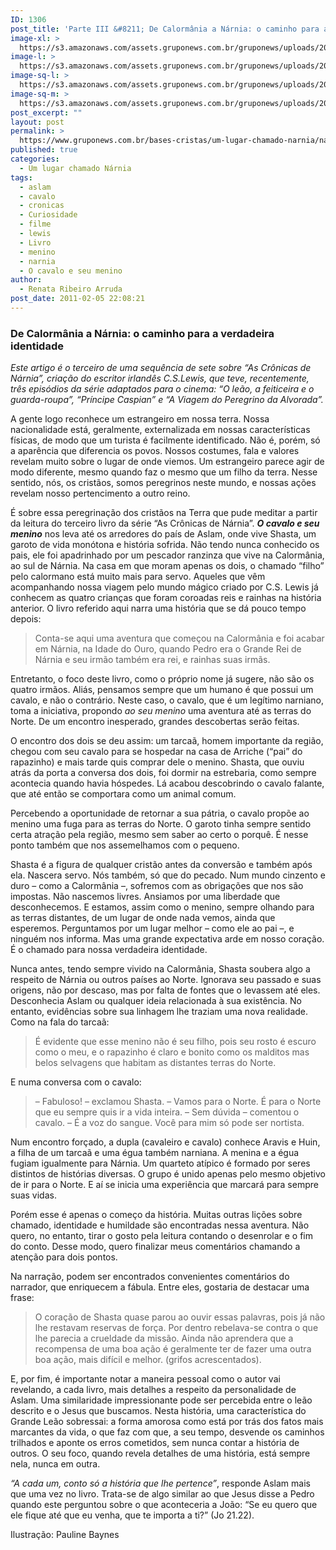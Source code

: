 ```yaml
---
ID: 1306
post_title: 'Parte III &#8211; De Calormânia a Nárnia: o caminho para a verdadeira identidade'
image-xl: >
  https://s3.amazonaws.com/assets.gruponews.com.br/gruponews/uploads/2011/02/banner_narnia_parte3.jpg
image-l: >
  https://s3.amazonaws.com/assets.gruponews.com.br/gruponews/uploads/2011/02/banner_narnia_parte3.jpg
image-sq-l: >
  https://s3.amazonaws.com/assets.gruponews.com.br/gruponews/uploads/2011/02/banner_narnia_parte3.jpg
image-sq-m: >
  https://s3.amazonaws.com/assets.gruponews.com.br/gruponews/uploads/2011/02/banner_narnia_parte3-720x320.jpg
post_excerpt: ""
layout: post
permalink: >
  https://www.gruponews.com.br/bases-cristas/um-lugar-chamado-narnia/narnia-parte-iii
published: true
categories:
  - Um lugar chamado Nárnia
tags:
  - aslam
  - cavalo
  - cronicas
  - Curiosidade
  - filme
  - lewis
  - Livro
  - menino
  - narnia
  - O cavalo e seu menino
author:
  - Renata Ribeiro Arruda
post_date: 2011-02-05 22:08:21
---
```

<h3>De Calormânia a Nárnia: o caminho para a verdadeira identidade</h3>
<em>Este artigo é o terceiro de uma sequência de sete sobre “As Crônicas de Nárnia”, criação do escritor irlandês C.S.Lewis, que teve, recentemente, três episódios da série adaptados para o cinema: “O leão, a feiticeira e o guarda-roupa”, “Príncipe Caspian” e “A Viagem do Peregrino da Alvorada”. </em>

A gente logo reconhece um estrangeiro em nossa terra. Nossa nacionalidade está, geralmente, externalizada em nossas características físicas, de modo que um turista é facilmente identificado. Não é, porém, só a aparência que diferencia os povos. Nossos costumes, fala e valores revelam muito sobre o lugar de onde viemos. Um estrangeiro parece agir de modo diferente, mesmo quando faz o mesmo que um filho da terra. Nesse sentido, nós, os cristãos, somos peregrinos neste mundo, e nossas ações revelam nosso pertencimento a outro reino.

É sobre essa peregrinação dos cristãos na Terra que pude meditar a partir da leitura do terceiro livro da série “As Crônicas de Nárnia”. <strong><em>O cavalo e seu menino</em></strong> nos leva até os arredores do país de Aslam, onde vive Shasta, um garoto de vida monótona e história sofrida. Não tendo nunca conhecido os pais, ele foi apadrinhado por um pescador ranzinza que vive na Calormânia, ao sul de Nárnia. Na casa em que moram apenas os dois, o chamado “filho” pelo calormano está muito mais para servo.
Aqueles que vêm acompanhando nossa viagem pelo mundo mágico criado por C.S. Lewis já conhecem as quatro crianças que foram coroadas reis e rainhas na história anterior. O livro referido aqui narra uma história que se dá pouco tempo depois:
<blockquote>Conta-se aqui uma aventura que começou na Calormânia e foi acabar em Nárnia, na Idade do Ouro, quando Pedro era o Grande Rei de Nárnia e seu irmão também era rei, e rainhas suas irmãs.</blockquote>
Entretanto, o foco deste livro, como o próprio nome já sugere, não são os quatro irmãos. Aliás, pensamos sempre que um humano é que possui um cavalo, e não o contrário. Neste caso, o cavalo, que é um legítimo narniano, toma a iniciativa, propondo <em>ao seu menino</em> uma aventura até as terras do Norte. De um encontro inesperado, grandes descobertas serão feitas.

O encontro dos dois se deu assim: um tarcaã, homem importante da região, chegou com seu cavalo para se hospedar na casa de Arriche (“pai” do rapazinho) e mais tarde quis comprar dele o menino. Shasta, que ouviu atrás da porta a conversa dos dois, foi dormir na estrebaria, como sempre acontecia quando havia hóspedes. Lá acabou descobrindo o cavalo falante, que até então se comportara como um animal comum.

Percebendo a oportunidade de retornar a sua pátria, o cavalo propõe ao menino uma fuga para as terras do Norte. O garoto tinha sempre sentido certa atração pela região, mesmo sem saber ao certo o porquê. É nesse ponto também que nos assemelhamos com o pequeno.

Shasta é a figura de qualquer cristão antes da conversão e também após ela. Nascera servo. Nós também, só que do pecado. Num mundo cinzento e duro – como a Calormânia –, sofremos com as obrigações que nos são impostas. Não nascemos livres. Ansiamos por uma liberdade que desconhecemos. E estamos, assim como o menino, sempre olhando para as terras distantes, de um lugar de onde nada vemos, ainda que esperemos. Perguntamos por um lugar melhor – como ele ao pai –, e ninguém nos informa. Mas uma grande expectativa arde em nosso coração. É o chamado para nossa verdadeira identidade.

Nunca antes, tendo sempre vivido na Calormânia, Shasta soubera algo a respeito de Nárnia ou outros países ao Norte. Ignorava seu passado e suas origens, não por descaso, mas por falta de fontes que o levassem até eles. Desconhecia Aslam ou qualquer ideia relacionada à sua existência. No entanto, evidências sobre sua linhagem lhe traziam uma nova realidade. Como na fala do tarcaã:
<blockquote>É evidente que esse menino não é seu filho, pois seu rosto é escuro como o meu, e o rapazinho é claro e bonito como os malditos mas belos selvagens que habitam as distantes terras do Norte.</blockquote>
E numa conversa com o cavalo:
<blockquote>– Fabuloso! – exclamou Shasta. – Vamos para o Norte. É para o Norte que eu sempre quis ir a vida inteira.
– Sem dúvida – comentou o cavalo. – É a voz do sangue. Você para mim só pode ser nortista.</blockquote>
Num encontro forçado, a dupla (cavaleiro e cavalo) conhece Aravis e Huin, a filha de um tarcaã e uma égua também narniana. A menina e a égua fugiam igualmente para Nárnia. Um quarteto atípico é formado por seres distintos de histórias diversas. O grupo é unido apenas pelo mesmo objetivo de ir para o Norte. E aí se inicia uma experiência que marcará para sempre suas vidas.

Porém esse é apenas o começo da história. Muitas outras lições sobre chamado, identidade e humildade são encontradas nessa aventura. Não quero, no entanto, tirar o gosto pela leitura contando o desenrolar e o fim do conto. Desse modo, quero finalizar meus comentários chamando a atenção para dois pontos.

Na narração, podem ser encontrados convenientes comentários do narrador, que enriquecem a fábula. Entre eles, gostaria de destacar uma frase:
<blockquote>O coração de Shasta quase parou ao ouvir essas palavras, pois já não lhe restavam reservas de força. Por dentro rebelava-se contra o que lhe parecia a crueldade da missão. Ainda não aprendera que a recompensa de uma boa ação é geralmente ter de fazer uma outra boa ação, mais difícil e melhor. (grifos acrescentados).</blockquote>
E, por fim, é importante notar a maneira pessoal como o autor vai revelando, a cada livro, mais detalhes a respeito da personalidade de Aslam. Uma similaridade impressionante pode ser percebida entre o leão descrito e o Jesus que buscamos. Nesta história, uma característica do Grande Leão sobressai: a forma amorosa como está por trás dos fatos mais marcantes da vida, o que faz com que, a seu tempo, desvende os caminhos trilhados e aponte os erros cometidos, sem nunca contar a história de outros. O seu foco, quando revela detalhes de uma história, está sempre nela, nunca em outra.

<em>“A cada um, conto só a história que lhe pertence”</em>, responde Aslam mais que uma vez no livro. Trata-se de algo similar ao que Jesus disse a Pedro quando este perguntou sobre o que aconteceria a João: “Se eu quero que ele fique até que eu venha, que te importa a ti?” (Jo 21.22).

Ilustração: Pauline Baynes